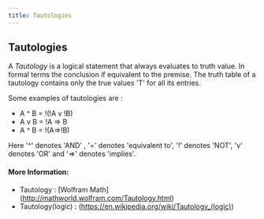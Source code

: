 ```yaml
---
title: Tautologies
---
```

## Tautologies


A _Tautology_ is a logical statement that always evaluates to truth value. In formal terms the conclusion if equivalent to the premise. The truth table of a tautology contains only the true values 'T' for all its entries.
 
 Some examples of tautologies are : 
 
 - A ^ B = !(!A v !B)
 - A v B = !A => B
 - A ^ B = !(A=>!B)
 
 Here '^' denotes 'AND' , '=' denotes 'equivalent to', '!' denotes 'NOT', 'v' denotes 'OR' and '=>' denotes 'implies'.

#### More Information:
- Tautology : [Wolfram Math] (http://mathworld.wolfram.com/Tautology.html)
- Tautology(logic) : (https://en.wikipedia.org/wiki/Tautology_(logic))
